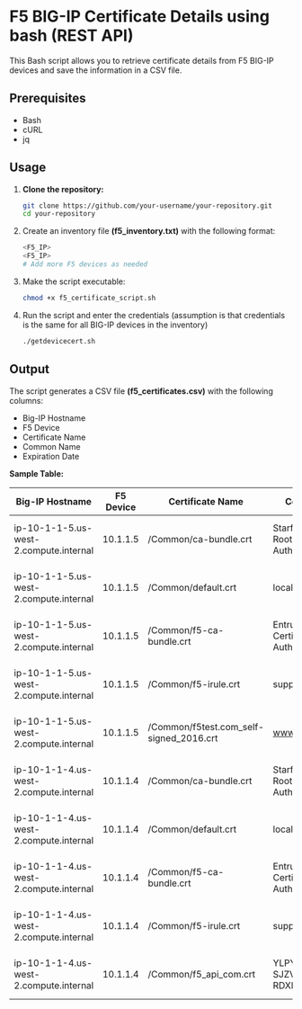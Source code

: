 # F5 BIG-IP Certificate Details using bash (REST API)

This Bash script allows you to retrieve certificate details from F5 BIG-IP devices and save the information in a CSV file.

## Prerequisites

- Bash
- cURL
- jq

## Usage

1. **Clone the repository:**

   ```bash
   git clone https://github.com/your-username/your-repository.git
   cd your-repository
   ```
2. Create an inventory file **(f5_inventory.txt)** with the following format:
   ```bash
   <F5_IP>
   <F5_IP>
   # Add more F5 devices as needed
   ```
3. Make the script executable:
   ```bash
   chmod +x f5_certificate_script.sh
   ```
4. Run the script and enter the credentials (assumption is that credentials is the same for all BIG-IP devices in the inventory)
   ```bash
   ./getdevicecert.sh
   ```

## Output
The script generates a CSV file **(f5_certificates.csv)** with the following columns:

- Big-IP Hostname
- F5 Device
- Certificate Name
- Common Name
- Expiration Date

**Sample Table:**

|Big-IP Hostname|F5 Device                    |Certificate Name|Common Name                                  |Expiration Date         |
|---------------|-----------------------------|----------------|---------------------------------------------|------------------------|
|ip-10-1-1-5.us-west-2.compute.internal|10.1.1.5                     |/Common/ca-bundle.crt|Starfield Services Root Certificate Authority|Dec 31 23:59:59 2029 GMT|
|ip-10-1-1-5.us-west-2.compute.internal|10.1.1.5                     |/Common/default.crt|localhost.localdomain                        |Nov 24 14:18:00 2033 GMT|
|ip-10-1-1-5.us-west-2.compute.internal|10.1.1.5                     |/Common/f5-ca-bundle.crt|Entrust Root Certification Authority - G2    |Dec  7 17:55:54 2030 GMT|
|ip-10-1-1-5.us-west-2.compute.internal|10.1.1.5                     |/Common/f5-irule.crt|support.f5.com                               |Jul 18 21:00:13 2027 GMT|
|ip-10-1-1-5.us-west-2.compute.internal|10.1.1.5                     |/Common/f5test.com_self-signed_2016.crt|www.testcet.org                              |Nov 30 16:09:24 2023 GMT|
|ip-10-1-1-4.us-west-2.compute.internal|10.1.1.4                     |/Common/ca-bundle.crt|Starfield Services Root Certificate Authority|Dec 31 23:59:59 2029 GMT|
|ip-10-1-1-4.us-west-2.compute.internal|10.1.1.4                     |/Common/default.crt|localhost.localdomain                        |Nov 24 14:30:10 2033 GMT|
|ip-10-1-1-4.us-west-2.compute.internal|10.1.1.4                     |/Common/f5-ca-bundle.crt|Entrust Root Certification Authority - G2    |Dec  7 17:55:54 2030 GMT|
|ip-10-1-1-4.us-west-2.compute.internal|10.1.1.4                     |/Common/f5-irule.crt|support.f5.com                               |Jul 18 21:00:13 2027 GMT|
|ip-10-1-1-4.us-west-2.compute.internal|10.1.1.4                     |/Common/f5_api_com.crt|YLPYX-OEVJN-SJZVW-OQBHZ-RDXLXUM              |Aug 21 21:30:36 2024 GMT|
